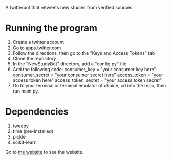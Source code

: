 A twitterbot that retweets new studies from verified sources.

Running the program
=====
1. Create a twitter account
2. Go to apps.twitter.com
3. Follow the directions, then go to the "Keys and Access Tokens" tab
4. Clone the repository
5. In the "NewStudyBot" directory, add a "config.py" file
6. Add the following code:
		consumer_key = "your consumer key here"
		consumer_secret = "your consumer secret here"
		access_token = "your access token here"
		access_token_secret = "your access token secret"
7. Go to your terminal or terminal emulator of choice, cd into the repo, then run main.py.


Dependencies
=======

1. tweepy
2. time (pre-installed)
3. pickle
4. scikit-learn

Go to <a href="https://sajeelk.github.io/NewStudyBot">the website</a> to see the website.
